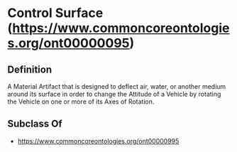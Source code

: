 # Control Surface (https://www.commoncoreontologies.org/ont00000095)

## Definition
A Material Artifact that is designed to deflect air, water, or another medium around its surface in order to change the Attitude of a Vehicle by rotating the Vehicle on one or more of its Axes of Rotation.

## Subclass Of
- https://www.commoncoreontologies.org/ont00000995

